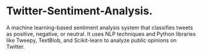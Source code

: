 # Twitter-Sentiment-Analysis.
A machine learning-based sentiment analysis system that classifies tweets as positive, negative, or neutral. It uses NLP techniques and Python libraries like Tweepy, TextBlob, and Scikit-learn to analyze public opinions on Twitter.
